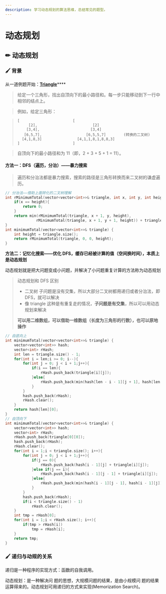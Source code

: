 ```yaml
---
description: 学习动态规划的算法思维，总结常见的题型。
---
```


# 动态规划

## ✏ 动态规划

### 🖌 背景

从一道例题开始：[**Triangle**](https://leetcode-cn.com/problems/triangle/)\*\*\*\*

> 给定一个三角形，找出自顶向下的最小路径和。每一步只能移动到下一行中相邻的结点上。

> 例如，给定三角形：

> ```text
> [                        [
>      [2],                         [2]
>     [3,4],                       [3,4]
>    [6,5,7],                    [6,5,5,7]        (转换的二叉树)
>   [4,1,8,3]                [4,1,1,8,1,8,8,3]
> ]                        ]
> ```

> 自顶向下的最小路径和为 11（即，2 + 3 + 5 + 1 = 11）。

#### 方法一：DFS（遍历，分治）——暴力搜索

> 遍历和分治法都是暴力搜索，搜索的路径是三角形转换而来二叉树的谦虚遍历。

```cpp
// 分治法——借助上面转化的二叉树理解
int rMinimumTotal(vector<vector<int>>& triangle, int x, int y, int height){
    if(x == height){
        return 0;
    }
    return min(rMinimumTotal(triangle, x + 1, y, height), 
              rMinimumTotal(triangle, x + 1, y + 1, height)) + triangle[x][y];
}
int minimumTotal(vector<vector<int>>& triangle) {
    int height = triangle.size();
    return rMinimumTotal(triangle, 0, 0, height);
}
```

**方法二：记忆化搜索——优化 DFS，缓存已经被计算的值（空间换时间），本质上是动态规划**

动态规划就是把大问题变成小问题，并解决了小问题重复计算的方法称为动态规划

> 动态规划和 DFS 区别
>
> * 二叉树 子问题是没有交集，所以大部分二叉树都用递归或者分治法，即 DFS，就可以解决
> * 像 triangle 这种是有重复走的情况，**子问题是有交集**，所以可以用动态规划来解决
>
> **可以用二维数组，可以借助一维数组（长度为三角形的行数），也可以原地操作**

```cpp
// 自底向上
int minimumTotal(vector<vector<int>>& triangle) {
    vector<vector<int>> hash;
    vector<int> rHash;
    int len = triangle.size() - 1;
    for(int i = len;i >= 0; i--){
        for(int j = 0; j < i + 1;j++){
            if(i == len){
                rHash.push_back(triangle[i][j]);
            }else{
                rHash.push_back(min(hash[len - i - 1][j + 1], hash[len - i - 1][j]) + triangle[i][j]);
            }
        }
        hash.push_back(rHash);
        rHash.clear();
    }
    return hash[len][0];
}
// 自顶向下
int minimumTotal(vector<vector<int>>& triangle) {
    vector<vector<int>> hash;
    vector<int> rHash;
    rHash.push_back(triangle[0][0]);
    hash.push_back(rHash);
    rHash.clear();
    for(int i = 1;i < triangle.size(); i++){
        for(int j = 0; j < i + 1;j++){
            if(j == 0){
                rHash.push_back(hash[i - 1][j] + triangle[i][j]);
            }else if(j == i){
                rHash.push_back(hash[i - 1][j - 1] + triangle[i][j]);
            }else{
                rHash.push_back(min(hash[i - 1][j - 1], hash[i - 1][j]) + triangle[i][j]);
            }
        }
        hash.push_back(rHash);
        if(i < triangle.size() - 1)
            rHash.clear();
    }
    int tmp = rHash[0];
    for(int i = 1;i < rHash.size(); i++){
        if(tmp > rHash[i])
            tmp = rHash[i];
    }
    return tmp;
}
```

### 🖌 递归与动规的关系

递归是一种程序的实现方式：函数的自我调用。

动态规划：是一种解决问 题的思想，大规模问题的结果，是由小规模问 题的结果运算得来的。动态规划可用递归的方式来实现\(Memorization Search\)。





